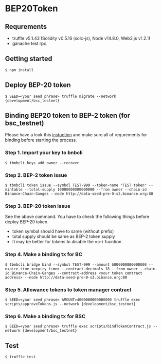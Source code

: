 # BEP20Token

## Requrements
- truffle v5.1.43 (Solidity v0.5.16 (solc-js), Node v14.8.0, Web3.js v1.2.1)
- ganache test rpc.

## Getting started
```
$ npm install 
```

## Deploy BEP-20 token
```
$ SEED=<your seed phrase> truffle migrate --network {development/bsc_testnet}
```
## Binding BEP20 token to BEP-2 token (for bsc_testnet)
Please have a look this [instuction](https://github.com/binance-chain/token-bind-tool#bind-bep2-token-with-bep20-token) and make sure all of requrements for binding before starting the process. 

### Step 1. Import your key to bnbcli
```
$ tbnbcli keys add owner --recover
```
### Step 2. BEP-2 token issue
```
$ tbnbcli token issue --symbol TEST-999 --token-name "TEST token" --mintable --total-supply 10000000000000000 --from owner --chain-id Binance-Chain-Ganges --node http://data-seed-pre-0-s3.binance.org:80
```
### Step 3. BEP-20 token issue 
See the above command.
You have to check the following things before deploy BEP-20 token.
- token symbol should have to same (without prefix)
- total supply should be same as BEP-2 token supply
- It may be better for tokens to disable the `mint` fucntion.

### Step 4. Make a binding tx for BC 
```
$ tbnbcli bridge bind --symbol TEST-999 --amount 6000000000000000 --expire-time <expiry time> --contract-decimals 18 --from owner --chain-id Binance-Chain-Ganges --contract-address <your token contract address> --node http://data-seed-pre-0-s3.binance.org:80
```
### Step 5. Allowance tokens to token manager contract
```
$ SEED=<your seed phrase> AMOUNT=4000000000000000 truffle exec scripts/approveTokens.js --network {development/bsc_testnet} 
```
### Step 6. Make a binding tx for BSC
```
$ SEED=<your seed phrase> truffle exec scripts/bindTokenContract.js --network {development/bsc_testnet}
```
 
## Test
```
$ truffle test
```
